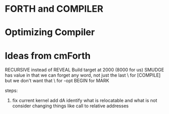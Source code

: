 # FORTH and COMPILER

# Optimizing Compiler

# Ideas from cmForth
RECURSIVE instead of REVEAL
Build target at 2000 (8000 for us)
SMUDGE has value in that we can forget any word, not just the last
\ for [COMPILE] but we don't want that
\\ for -opt
BEGIN for MARK

steps:
1) fix current kernel
add dA
identify what is relocatable and what is not
consider changing things like call to relative addresses
